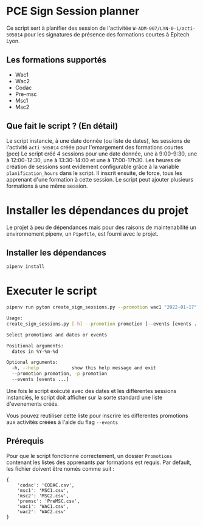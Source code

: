 # PCE Sign Session planner
Ce script sert à planifier des session de l'activitée `W-ADM-007/LYN-0-1/acti-505014` pour les signatures de présence des formations courtes à Epitech Lyon.

## Les formations supportés
- Wac1
- Wac2
- Codac
- Pre-msc
- Msc1
- Msc2

## Que fait le script ? (En détail)

Le script instancie, à une date donnée (ou liste de dates), les sessions de l'activité `acti-505014` créée pour l'emargement des formations courtes (pce)
Le script créé 4 sessions pour une date donnée, une à 9:00-9:30, une à 12:00-12:30, une à 13:30-14:00 et une à 17:00-17h30.
Les heures de création de sessions sont evidement configurable grâce à la variable `planification_hours` dans le script.
Il inscrit ensuite, de force, tous les apprenant d'une formation à cette session.
Le script peut ajouter plusieurs formations à une même session.

# Installer les dépendances du projet
Le projet à peu de dépendances mais pour des raisons de maintenabilité un environnement pipenv, un `Pipefile`, est fourni avec le projet.

## Installer les dépendances
```sh
pipenv install
```

# Executer le script
```sh
pipenv run pyton create_sign_sessions.py --promotion wac1 "2022-01-17" "2022-01-18"
```

```sh
Usage: 
create_sign_sessions.py [-h] --promotion promotion [--events [events ...]] [dates in %Y-%m-%d ...]

Select promotions and dates or events

Positional arguments:
  dates in %Y-%m-%d

Optional arguments:
  -h, --help            show this help message and exit
  --promotion promotion, -p promotion
  --events [events ...]
```

Une fois le script éxécuté avec des dates et les différentes sessions instanciés, le script doit afficher sur la sorte standard une liste d'evenements créés.

Vous pouvez reutiliser cette liste pour inscrire les differentes promotions aux activités créées à l'aide du flag `--events`

## Prérequis
Pour que le script fonctionne correctement, un dossier `Promotions` contenant les listes des apprenants par formations est requis. Par default, les fichier doivent être només comme suit :
```
{
    'codac': 'CODAC.csv',
    'msc1': 'MSC1.csv',
    'msc2': 'MSC2.csv',
    'premsc': 'PreMSC.csv',
    'wac1': 'WAC1.csv',
    'wac2': 'WAC2.csv'
}
```


<!-- # Informations pratiques V1
Pour le moment un peu de configuration au sein du script est nécéssaire 

## Si l'on veux choisir les formations à inscrire de force aux sessions créés
Il faut modifier la variable `selected_formation` et y ajouter les noms des formations en minuscule.

## Si l'on veux choisir la date de création des sessions
Il faut modifier la variable `selected_dates` et y ajouter les dates sous le format `%YYYY-%MM-%DD` 

**Exemple :** `'2022-01-17'`

## Pour l'authentification à l'intranet
Ce script utilise deux manière de s'authentifier :
- En allant chercher la variable d'environnement `INTRANET_TOKEN` (c'est à l'utilisateur de renseigner dans son environnement son token d'intra)
- Si le token n'est pas présent dans l'environnement le script va chercher le `cookie` de firefox si il existe
sinon le script fera une erreur. -->